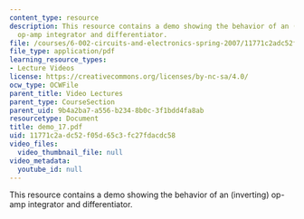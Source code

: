 ```yaml
---
content_type: resource
description: This resource contains a demo showing the behavior of an (inverting)
  op-amp integrator and differentiator.
file: /courses/6-002-circuits-and-electronics-spring-2007/11771c2adc52f05d65c3fc27fdacdc58_demo_17.pdf
file_type: application/pdf
learning_resource_types:
- Lecture Videos
license: https://creativecommons.org/licenses/by-nc-sa/4.0/
ocw_type: OCWFile
parent_title: Video Lectures
parent_type: CourseSection
parent_uid: 9b4a2ba7-a556-b234-8b0c-3f1bdd4fa8ab
resourcetype: Document
title: demo_17.pdf
uid: 11771c2a-dc52-f05d-65c3-fc27fdacdc58
video_files:
  video_thumbnail_file: null
video_metadata:
  youtube_id: null
---
```

This resource contains a demo showing the behavior of an (inverting) op-amp integrator and differentiator.